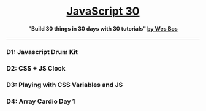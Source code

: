 <h1 align="center"><a href="https://javascript30.com/" target="_blank">JavaScript 30</a></h1>
<h4 align="center">"Build 30 things in 30 days with 30 tutorials" <a href="http://wesbos.com/" target="_blank">by Wes Bos</a></h4>

---

### D1: Javascript Drum Kit

### D2: CSS + JS Clock

### D3: Playing with CSS Variables and JS

### D4: Array Cardio Day 1

